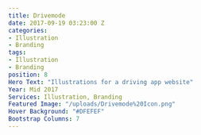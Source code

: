 ```yaml
---
title: Drivemode
date: 2017-09-19 03:23:00 Z
categories:
- Illustration
- Branding
tags:
- Illustration
- Branding
position: 8
Hero Text: "​​Illustrations for a driving app website"
Year: Mid 2017
Services: Illustration, Branding
Featured Image: "/uploads/Drivemode%20Icon.png"
Hover Background: "#DFEFEF"
Bootstrap Columns: 7
---
```


